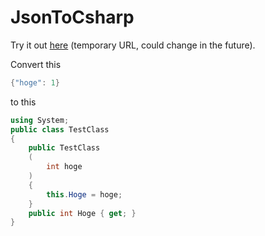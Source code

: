 # JsonToCsharp

Try it out [here](http://tsuchigoe.com/) (temporary URL, could change in the future).

Convert this

```csharp
{"hoge": 1}
```

to this

```csharp
using System;
public class TestClass
{
    public TestClass
    (
        int hoge
    )
    {
        this.Hoge = hoge;
    }
    public int Hoge { get; }
}
```